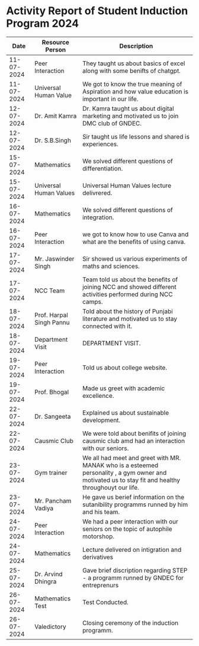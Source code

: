 # Activity Report of Student Induction Program 2024

| Date | Resource Person | Description|
| ----------- | ----------- |----------|
| 11-07-2024 | Peer Interaction | They taught us about basics of excel along with some benifts of chatgpt.|
| 11-07-2024 | Universal Human Value | We got to know the true meaning of Aspiration and how value education is important in our life. |
| 12-07-2024 | Dr. Amit Kamra | Dr. Kamra taught us about digital marketing and motivated us to join DMC club of GNDEC.|
| 12-07-2024 | Dr. S.B.Singh | Sir taught us life lessons and shared is experiences.|
| 15-07-2024 | Mathematics | We solved different questions of differentiation. |
| 15-07-2024 | Universal Human Values | Universal Human Values lecture delivrered. |
| 16-07-2024 | Mathematics | We solved different questions of integration. |
| 16-07-2024 | Peer Interaction | we got to know how to use Canva and what are the benefits of using canva. |
| 17-07-2024 | Mr. Jaswinder Singh | Sir showed us various experiments of maths and sciences.|
| 17-07-2024 | NCC Team | Team told us about the benefits of joining NCC and showed different activities performed during NCC camps. |
| 18-07-2024 | Prof. Harpal Singh Pannu | Told about the history of Punjabi literature and motivated us to stay connected with it. |
| 18-07-2024 | Department Visit | DEPARTMENT VISIT. |
| 19-07-2024 | Peer Interaction | Told us about college website. |
| 19-07-2024 | Prof. Bhogal| Made us greet with academic excellence. |
| 22-07-2024 | Dr. Sangeeta | Explained us about sustainable development. |
| 22-07-2024 | Causmic Club | We were told about benifits of joining causmic club amd had an interaction with our seniors. | 
| 23-07-2024 | Gym trainer | We all had meet and greet with MR. MANAK who is a esteemed personality , a gym owner and motivated us to stay fit and healthy throughouyt our life. |
| 23-07-2024 | Mr. Pancham Vadiya | He gave us berief information on  the sutanibility programms runned by him and his team. |
| 24-07-2024 | Peer Interaction | We had a peer interaction with our seniors on the topic of autophile motorshop. |
| 24-07-2024 | Mathematics | Lecture delivered on intigration and derivatives |
| 25-07-2024 | Dr. Arvind Dhingra | Gave brief discription regarding STEP - a programm runned by GNDEC for entreprenurs |
| 26-07-2024 | Mathematics Test | Test Conducted. |
| 26-07-2024 | Valedictory | Closing ceremony of the induction programm. |

